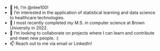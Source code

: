 - 👋 Hi, I’m @nlee100!
- 👀 I’m interested in the application of statistical learning and data science to healthcare technologies.
- 🌱 I most recently completed my M.S. in computer science at Brown University in 2022.
- 💞️ I’m looking to collaborate on projects where I can learn and contribute and meet new people. :)
- 📫 Reach out to me via email or LinkedIn!

<!---
nlee100/nlee100 is a ✨ special ✨ repository because its `README.md` (this file) appears on your GitHub profile.
You can click the Preview link to take a look at your changes.
--->
